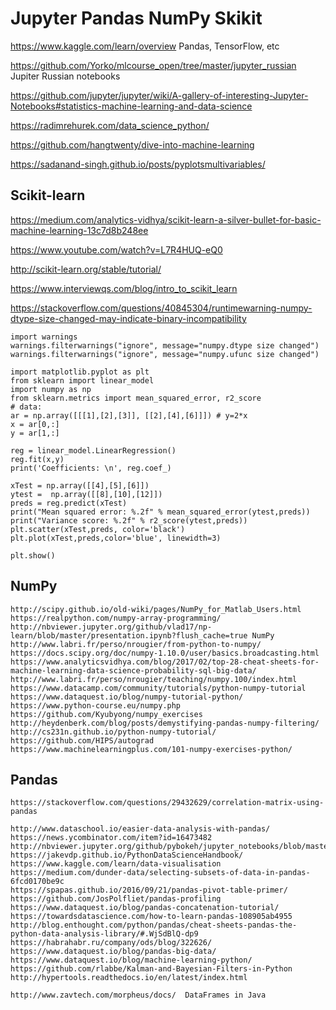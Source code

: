 # Jupyter Pandas NumPy Skikit

https://www.kaggle.com/learn/overview  Pandas, TensorFlow, etc

<https://github.com/Yorko/mlcourse_open/tree/master/jupyter_russian>     Jupiter Russian notebooks

<https://github.com/jupyter/jupyter/wiki/A-gallery-of-interesting-Jupyter-Notebooks#statistics-machine-learning-and-data-science>

<https://radimrehurek.com/data_science_python/>

<https://github.com/hangtwenty/dive-into-machine-learning>

<https://sadanand-singh.github.io/posts/pyplotsmultivariables/>


## Scikit-learn
<https://medium.com/analytics-vidhya/scikit-learn-a-silver-bullet-for-basic-machine-learning-13c7d8b248ee>

<https://www.youtube.com/watch?v=L7R4HUQ-eQ0>

<http://scikit-learn.org/stable/tutorial/>

<https://www.interviewqs.com/blog/intro_to_scikit_learn>

<https://stackoverflow.com/questions/40845304/runtimewarning-numpy-dtype-size-changed-may-indicate-binary-incompatibility>
```
import warnings
warnings.filterwarnings("ignore", message="numpy.dtype size changed")
warnings.filterwarnings("ignore", message="numpy.ufunc size changed")
```
```
import matplotlib.pyplot as plt
from sklearn import linear_model
import numpy as np
from sklearn.metrics import mean_squared_error, r2_score
# data:
ar = np.array([[[1],[2],[3]], [[2],[4],[6]]]) # y=2*x
x = ar[0,:]
y = ar[1,:]

reg = linear_model.LinearRegression()
reg.fit(x,y)
print('Coefficients: \n', reg.coef_)

xTest = np.array([[4],[5],[6]])
ytest =  np.array([[8],[10],[12]])
preds = reg.predict(xTest)
print("Mean squared error: %.2f" % mean_squared_error(ytest,preds))
print("Variance score: %.2f" % r2_score(ytest,preds))
plt.scatter(xTest,preds, color='black')
plt.plot(xTest,preds,color='blue', linewidth=3)

plt.show()
```

## NumPy 
```
http://scipy.github.io/old-wiki/pages/NumPy_for_Matlab_Users.html
https://realpython.com/numpy-array-programming/	
http://nbviewer.jupyter.org/github/vlad17/np-learn/blob/master/presentation.ipynb?flush_cache=true NumPy
http://www.labri.fr/perso/nrougier/from-python-to-numpy/
https://docs.scipy.org/doc/numpy-1.10.0/user/basics.broadcasting.html
https://www.analyticsvidhya.com/blog/2017/02/top-28-cheat-sheets-for-machine-learning-data-science-probability-sql-big-data/
http://www.labri.fr/perso/nrougier/teaching/numpy.100/index.html
https://www.datacamp.com/community/tutorials/python-numpy-tutorial
https://www.dataquest.io/blog/numpy-tutorial-python/
https://www.python-course.eu/numpy.php
https://github.com/Kyubyong/numpy_exercises
http://heydenberk.com/blog/posts/demystifying-pandas-numpy-filtering/
http://cs231n.github.io/python-numpy-tutorial/
https://github.com/HIPS/autograd
https://www.machinelearningplus.com/101-numpy-exercises-python/
```
## Pandas
```
https://stackoverflow.com/questions/29432629/correlation-matrix-using-pandas

http://www.dataschool.io/easier-data-analysis-with-pandas/
https://news.ycombinator.com/item?id=16473482
http://nbviewer.jupyter.org/github/pybokeh/jupyter_notebooks/blob/master/pandas/PandasCheatSheet.ipynb
https://jakevdp.github.io/PythonDataScienceHandbook/
https://www.kaggle.com/learn/data-visualisation
https://medium.com/dunder-data/selecting-subsets-of-data-in-pandas-6fcd0170be9c
https://spapas.github.io/2016/09/21/pandas-pivot-table-primer/
https://github.com/JosPolfliet/pandas-profiling
https://www.dataquest.io/blog/pandas-concatenation-tutorial/
https://towardsdatascience.com/how-to-learn-pandas-108905ab4955
http://blog.enthought.com/python/pandas/cheat-sheets-pandas-the-python-data-analysis-library/#.WjSdBlQ-dp9
https://habrahabr.ru/company/ods/blog/322626/
https://www.dataquest.io/blog/pandas-big-data/
https://www.dataquest.io/blog/machine-learning-python/
https://github.com/rlabbe/Kalman-and-Bayesian-Filters-in-Python
http://hypertools.readthedocs.io/en/latest/index.html
	
http://www.zavtech.com/morpheus/docs/  DataFrames in Java
```

